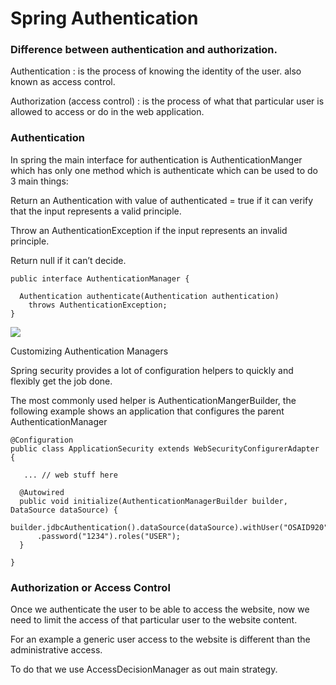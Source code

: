  # Spring Authentication

 
 ### Difference between authentication and authorization.

Authentication : is the process of knowing the identity of the user. also known as access control.

Authorization (access control) : is the process of what that particular user is allowed to access or do in the web application.


### Authentication

In spring the main interface for authentication is AuthenticationManger which has only one method which is authenticate which can be used to do 3 main things:

Return an Authentication with value of authenticated = true if it can verify that the input represents a valid principle.

Throw an AuthenticationException if the input represents an invalid principle.

Return null if it can’t decide.

```
public interface AuthenticationManager {

  Authentication authenticate(Authentication authentication)
    throws AuthenticationException;
}
```

![](https://raw.githubusercontent.com/spring-guides/top-spring-security-architecture/main/images/authentication.png)


Customizing Authentication Managers

Spring security provides a lot of configuration helpers to quickly and flexibly get the job done.

The most commonly used helper is AuthenticationMangerBuilder, the following example shows an application that configures the parent AuthenticationManager


```
@Configuration
public class ApplicationSecurity extends WebSecurityConfigurerAdapter {

   ... // web stuff here

  @Autowired
  public void initialize(AuthenticationManagerBuilder builder, DataSource dataSource) {
    builder.jdbcAuthentication().dataSource(dataSource).withUser("OSAID920")
      .password("1234").roles("USER");
  }

}
```


### Authorization or Access Control

Once we authenticate the user to be able to access the website, now we need to limit the access of that particular user to the website content.

For an example a generic user access to the website is different than the administrative access.

To do that we use AccessDecisionManager as out main strategy.




